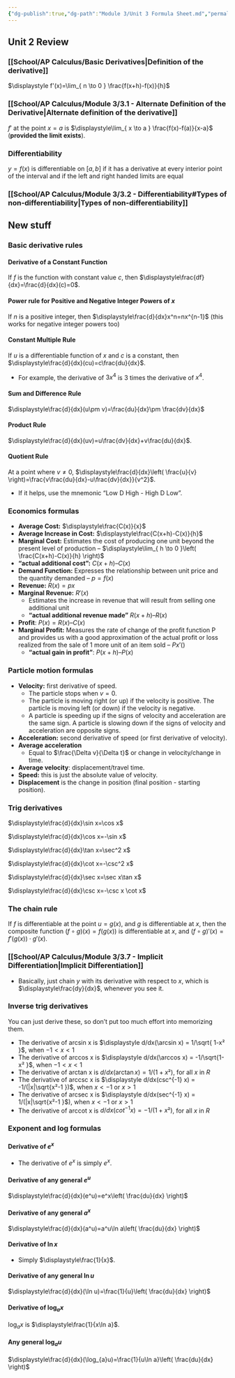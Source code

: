 ```yaml
---
{"dg-publish":true,"dg-path":"Module 3/Unit 3 Formula Sheet.md","permalink":"/module-3/unit-3-formula-sheet/","created":"","updated":""}
---
```


## Unit 2 Review
### [[School/AP Calculus/Basic Derivatives\|Definition of the derivative]]
$\displaystyle f'(x)=\lim_{ n \to 0 } \frac{f(x+h)-f(x)}{h}$
### [[School/AP Calculus/Module 3/3.1 - Alternate Definition of the Derivative\|Alternate definition of the derivative]]
$f'$ at the point $x=a$ is $\displaystyle\lim_{ x \to a } \frac{f(x)-f(a)}{x-a}$ (**provided the limit exists**).
### Differentiability
$y=f(x)$ is differentiable on $[a,b]$ if it has a derivative at every interior point of the interval and if the left and right handed limits are equal
### [[School/AP Calculus/Module 3/3.2 - Differentiability#Types of non-differentiability\|Types of non-differentiability]]
## New stuff
### Basic derivative rules
#### Derivative of a Constant Function
If $f$ is the function with constant value $c$, then $\displaystyle\frac{df}{dx}=\frac{d}{dx}(c)=0$.
#### Power rule for Positive and Negative Integer Powers of $x$
If $n$ is a positive integer, then $\displaystyle\frac{d}{dx}x^n=nx^{n-1}$ (this works for negative integer powers too)
#### Constant Multiple Rule
If $u$ is a differentiable function of $x$ and $c$ is a constant, then $\displaystyle\frac{d}{dx}(cu)=c\frac{du}{dx}$.
- For example, the derivative of $3x^4$ is $3$ times the derivative of $x^4$.
#### Sum and Difference Rule
$\displaystyle\frac{d}{dx}(u\pm v)=\frac{du}{dx}\pm \frac{dv}{dx}$
#### Product Rule
$\displaystyle\frac{d}{dx}(uv)=u\frac{dv}{dx}+v\frac{du}{dx}$.
#### Quotient Rule
At a point where $v\neq 0$, $\displaystyle\frac{d}{dx}\left( \frac{u}{v} \right)=\frac{v\frac{du}{dx}-u\frac{dv}{dx}}{v^2}$.
- If it helps, use the mnemonic “Low D High - High D Low”.
### Economics formulas
- **Average Cost:** $\displaystyle\frac{C(x)}{x}$
- **Average Increase in Cost:** $\displaystyle\frac{C(x+h)-C(x)}{h}$
- **Marginal Cost:** Estimates the cost of producing one unit beyond the present level of production – $\displaystyle\lim_{ h \to 0 }\left( \frac{C(x+h)-C(x)}{h} \right)$
- **“actual additional cost”:** $C(x + h) – C(x)$
- **Demand Function:** Expresses the relationship between unit price and the quantity demanded – $p = f(x)$
- **Revenue:** $R(x) = px$
- **Marginal Revenue:** $R'(x)$
	- Estimates the increase in revenue that will result from selling one additional unit
	- **“actual additional revenue made”** $R(x + h) – R(x)$
- **Profit**: $P(x) = R(x) – C(x)$
- **Marginal Profit:** Measures the rate of change of the profit function P and provides us with a good approximation of the actual profit or loss realized from the sale of 1 more unit of an item sold – $P x'()$
	- **“actual gain in profit”**: $P(x + h) – P(x)$
### Particle motion formulas
- **Velocity:** first derivative of speed. 
	- The particle stops when $v=0$.
	- The particle is moving right (or up) if the velocity is positive. The particle is moving left (or down) if the velocity is negative.
	- A particle is speeding up if the signs of velocity and acceleration are the same sign. A particle is slowing down if the signs of velocity and acceleration are opposite signs.
- **Acceleration:** second derivative of speed (or first derivative of velocity).
- **Average acceleration**
	- Equal to $\frac{\Delta v}{\Delta t}$ or change in velocity/change in time.
- **Average velocity**: displacement/travel time.
- **Speed:** this is just the absolute value of velocity.
- **Displacement** is the change in position (final position - starting position).
### Trig derivatives
$\displaystyle\frac{d}{dx}\sin x=\cos x$

$\displaystyle\frac{d}{dx}\cos  x=-\sin x$

$\displaystyle\frac{d}{dx}\tan x=\sec^2 x$

$\displaystyle\frac{d}{dx}\cot x=-\csc^2 x$

$\displaystyle\frac{d}{dx}\sec x=\sec x\tan x$

$\displaystyle\frac{d}{dx}\csc x=-\csc x \cot x$
### The chain rule
If $f$ is differentiable at the point $u=g(x)$, and $g$ is differentiable at 
$x$, then the composite function $(f\circ g)(x)= f(g(x))$ is differentiable at $x$, and $(f\circ g)'(x)=f'(g(x))\cdot g'(x)$.
### [[School/AP Calculus/Module 3/3.7 - Implicit Differentiation\|Implicit Differentiation]]
- Basically, just chain $y$ with its derivative with respect to $x$, which is $\displaystyle\frac{dy}{dx}$, whenever you see it.
### Inverse trig derivatives
You can just derive these, so don’t put too much effort into memorizing them.
- The derivative of arcsin x is $\displaystyle d/dx(\arcsin x) = 1/\sqrt{ 1-x² }$, when $-1 < x < 1$
- The derivative of arccos x is $\displaystyle d/dx(\arccos x) = -1/\sqrt{1-x²  }$, when $-1 < x < 1$
- The derivative of arctan x is $\displaystyle d/dx(\arctan x) = 1/(1+x²)$, for all $x$ in $R$
- The derivative of arccsc x is $\displaystyle d/dx(csc^{-1} x) = -1/(|x|\sqrt{x²-1  })$, when $x < -1$ or $x > 1$
- The derivative of arcsec x is $\displaystyle d/dx(sec^{-1} x) = 1/(|x|\sqrt{x²-1  }$), when $x < -1$ or $x > 1$
- The derivative of arccot x is $\displaystyle d/dx(cot^{-1} x) = -1/(1+x²)$, for all $x$ in $R$
### Exponent and log formulas
#### Derivative of $e^x$
- The derivative of $e^x$ is simply $e^x$.
#### Derivative of any general $e^u$
$\displaystyle\frac{d}{dx}(e^u)=e^x\left( \frac{du}{dx} \right)$
#### Derivative of any general $a^x$
$\displaystyle\frac{d}{dx}(a^u)=a^u\ln a\left( \frac{du}{dx} \right)$
#### Derivative of $\ln x$
- Simply $\displaystyle\frac{1}{x}$.
#### Derivative of any general $\ln u$
$\displaystyle\frac{d}{dx}(\ln u)=\frac{1}{u}\left( \frac{du}{dx} \right)$
#### Derivative of $\log_{a}x$
$\log_{a}x$ is $\displaystyle\frac{1}{x\ln a}$.
#### Any general $\log_{a}u$
$\displaystyle\frac{d}{dx}(\log_{a}u)=\frac{1}{u\ln a}\left( \frac{du}{dx} \right)$
